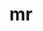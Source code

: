 ---
sub_projects:
- project_email: mr-provisioner
  project_link_name: mr-provisioner
  project_maintainers: ''
  project_name: mr-provisioner
  project_patches_project_url: http://patches.linaro.org/api/projects/249/?format=json
  project_scm_project_url: ''
  project_project_url: https://github.com/mr-provisioner/mr-provisioner
- project_email: mr-provisioner-client
  project_link_name: mr-provisioner-client
  project_maintainers: ''
  project_name: mr-provisioner-client
  project_patches_project_url: http://patches.linaro.org/api/projects/254/?format=json
  project_scm_project_url: ''
  project_project_url: https://github.com/Linaro/mr-provisioner-client
title: mr
---